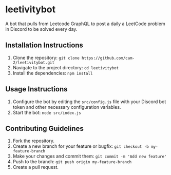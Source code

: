 # leetivitybot
A bot that pulls from Leetcode GraphQL to post a daily a LeetCode problem in Discord to be solved every day.

## Installation Instructions
1. Clone the repository: `git clone https://github.com/cam-2/leetivitybot.git`
2. Navigate to the project directory: `cd leetivitybot`
3. Install the dependencies: `npm install`

## Usage Instructions
1. Configure the bot by editing the `src/config.js` file with your Discord bot token and other necessary configuration variables.
2. Start the bot: `node src/index.js`

## Contributing Guidelines
1. Fork the repository.
2. Create a new branch for your feature or bugfix: `git checkout -b my-feature-branch`
3. Make your changes and commit them: `git commit -m 'Add new feature'`
4. Push to the branch: `git push origin my-feature-branch`
5. Create a pull request.
